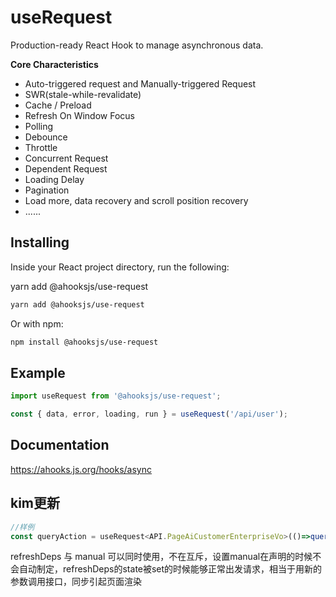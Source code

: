 # useRequest

Production-ready React Hook to manage asynchronous data.

**Core Characteristics**

* Auto-triggered request and Manually-triggered Request
* SWR(stale-while-revalidate)
* Cache / Preload
* Refresh On Window Focus
* Polling
* Debounce
* Throttle
* Concurrent Request
* Dependent Request
* Loading Delay
* Pagination
* Load more, data recovery and scroll position recovery
* ......

## Installing

Inside your React project directory, run the following:

yarn add @ahooksjs/use-request

```bash
yarn add @ahooksjs/use-request
```

Or with npm:

```bash
npm install @ahooksjs/use-request
```

## Example

```javascript
import useRequest from '@ahooksjs/use-request';

const { data, error, loading, run } = useRequest('/api/user');
```

## Documentation

https://ahooks.js.org/hooks/async

## kim更新

```js
//样例
const queryAction = useRequest<API.PageAiCustomerEnterpriseVo>(()=>queryEnterprise({...pageAble},{...searchCondition}),{refreshDeps:[pageAble,searchCondition],manual:true})
```

refreshDeps 与 manual 可以同时使用，不在互斥，设置manual在声明的时候不会自动制定，refreshDeps的state被set的时候能够正常出发请求，相当于用新的参数调用接口，同步引起页面渲染
